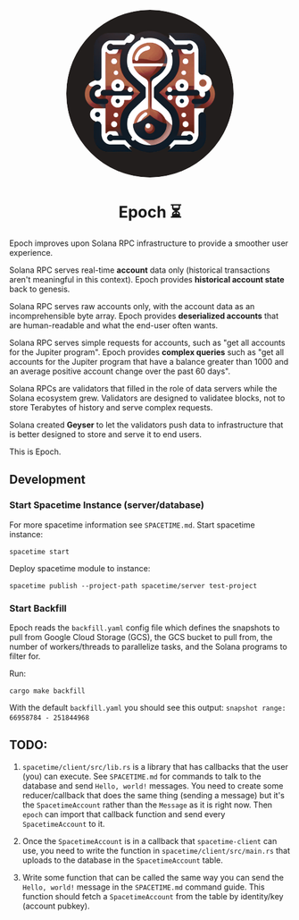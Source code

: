 <p align="center">
  <a href="https://cosmiclab.io">
    <img alt="Epoch" src="./assets/logo.png" width="300px" style="border-radius: 50%;"/>
  </a>
</p>


<h1 align="center">
    Epoch ⏳
</h1>

Epoch improves upon Solana RPC infrastructure to provide a smoother user experience.

Solana RPC serves real-time **account** data only (historical transactions aren't meaningful in this context).
Epoch provides **historical account state** back to genesis.

Solana RPC serves raw accounts only, with the account data as an incomprehensible byte array.
Epoch provides **deserialized accounts** that are human-readable and what the end-user often wants.

Solana RPC serves simple requests for accounts, such as "get all accounts for the Jupiter program".
Epoch provides **complex queries** such as "get all accounts for the Jupiter program that have a balance greater 
than 1000 and an average positive account change over the past 60 days".

Solana RPCs are validators that filled in the role of data servers while the Solana ecosystem grew. 
Validators are designed to validatee blocks, not to store Terabytes of history and serve complex requests.

Solana created **Geyser** to let the validators push data to infrastructure that is better designed to 
store and serve it to end users.

This is Epoch. 

## Development

### Start Spacetime Instance (server/database)
For more spacetime information see `SPACETIME.md`.
Start spacetime instance:
```shell
spacetime start
```
Deploy spacetime module to instance:
```shell
spacetime publish --project-path spacetime/server test-project
```

### Start Backfill
Epoch reads the `backfill.yaml` config file which defines the snapshots to pull from Google Cloud Storage (GCS), the 
GCS bucket to pull from, the number of workers/threads to parallelize tasks, and the Solana programs to filter for.

Run:
```shell
cargo make backfill
```
With the default `backfill.yaml` you should see this output: `snapshot range: 66958784 - 251844968`



## TODO:

1. `spacetime/client/src/lib.rs` is a library that has callbacks that the user (you) can execute. 
See `SPACETIME.md` for commands to talk to the database and send `Hello, world!` messages.
You need to create some reducer/callback that does the same thing (sending a message) but it's the 
`SpacetimeAccount` rather than the `Message` as it is right now.
Then `epoch` can import that callback function and send every `SpacetimeAccount` to it.

2. Once the `SpacetimeAccount` is in a callback that `spacetime-client` can use, you need to write the function 
in `spacetime/client/src/main.rs` that uploads to the database in the `SpacetimeAccount` table.

3. Write some function that can be called the same way you can send the `Hello, world!` message in the `SPACETIME.md`
command guide. This function should fetch a `SpacetimeAccount` from the table by identity/key (account pubkey).
